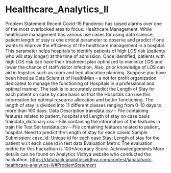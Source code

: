 # Healthcare_Analytics_II
Problem Statement Recent Covid-19 Pandemic has raised alarms over one of the most overlooked area to focus: Healthcare Management. While healthcare management has various use cases for using data science, patient length of stay is one critical parameter to observe and predict if one wants to improve the efficiency of the healthcare management in a hospital. This parameter helps hospitals to identify patients of high LOS risk (patients who will stay longer) at the time of admission. Once identified, patients with high LOS risk can have their treatment plan optimized to miminize LOS and lower the chance of staff/visitor infection. Also, prior knowledge of LOS can aid in logistics such as room and bed allocation planning. Suppose you have been hired as Data Scientist of HealthMan – a not for profit organization dedicated to manage the functioning of Hospitals in a professional and optimal manner. The task is to accurately predict the Length of Stay for each patient on case by case basis so that the Hospitals can use this information for optimal resource allocation and better functioning. The length of stay is divided into 11 different classes ranging from 0-10 days to more than 100 days.  Data Description traindata.csv – File containing features related to patient, hospital and Length of stay on case basis traindata_dictonary.csv – File containing the information of the features in train file  Test Set testdata.csv – File containing features related to patient, hospital. Need to predict the Length of stay for each caseid  Sample Submission:  case_id: Unique id for each case  Stay: Length of stay for the patient w.r.t each case id in test data  Evaluation Metric The evaluation metric for this hackathon is 100*Accuracy Score.  Acknowledgements More details can be found on Analytics Vidhya website who conducted the hackathon. https://datahack.analyticsvidhya.com/contest/janatahack-healthcare-analytics-ii/#ProblemStatement 
